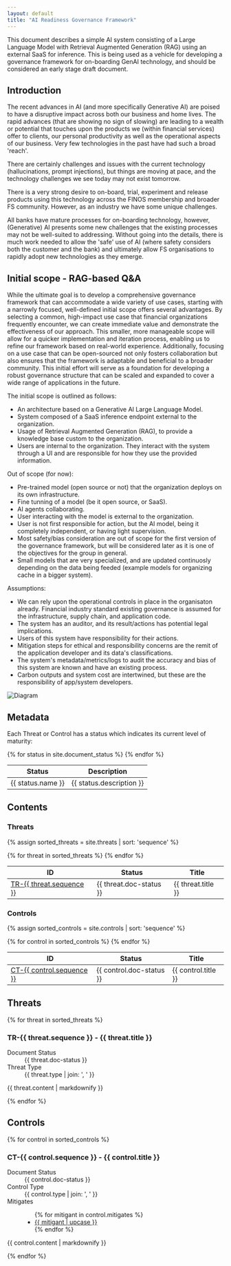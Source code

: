 ```yaml
---
layout: default
title: "AI Readiness Governance Framework"
---
```


This document describes a simple AI system consisting of a Large Language Model with Retrieval Augmented Generation (RAG) using an external SaaS for inference. This is being used as a vehicle for developing a governance framework for on-boarding GenAI technology, and should be considered an early stage draft document.

## Introduction

The recent advances in AI (and more specifically Generative AI) are poised to have a disruptive impact across both our business and home lives. The rapid advances (that are showing no sign of slowing) are leading to a wealth or potential that touches upon the products we (within financial services) offer to clients, our personal productivity as well as the operational aspects of our business. Very few technologies in the past have had such a broad 'reach'.

There are certainly challenges and issues with the current technology (hallucinations, prompt injections), but things are moving at pace, and the technology challenges we see today may not exist tomorrow.

There is a very strong desire to on-board, trial, experiment and release products using this technology across the FINOS membership and broader FS community. However, as an industry we have some unique challenges.

All banks have mature processes for on-boarding technology, however, (Generative) AI presents some new challenges that the existing processes may not be well-suited to addressing. Without going into the details, there is much work needed to allow the 'safe' use of AI (where safety considers both the customer and the bank) and ultimately allow FS organisations to rapidly adopt new technologies as they emerge.

## Initial scope - RAG-based Q&A

While the ultimate goal is to develop a comprehensive governance framework that can accommodate a wide variety of use cases, starting with a narrowly focused, well-defined initial scope offers several advantages. By selecting a common, high-impact use case that financial organizations frequently encounter, we can create immediate value and demonstrate the effectiveness of our approach. This smaller, more manageable scope will allow for a quicker implementation and iteration process, enabling us to refine our framework based on real-world experience. Additionally, focusing on a use case that can be open-sourced not only fosters collaboration but also ensures that the framework is adaptable and beneficial to a broader community. This initial effort will serve as a foundation for developing a robust governance structure that can be scaled and expanded to cover a wide range of applications in the future.

The initial scope is outlined as follows:

 - An architecture based on a Generative AI Large Language Model.
 - System composed of a SaaS inference endpoint external to the organization.
 - Usage of Retrieval Augmented Generation (RAG), to provide a knowledge base custom to the organization.
 - Users are internal to the organization. They interact with the system through a UI and are responsible for how they use the provided information.

Out of scope (for now):

 - Pre-trained model (open source or not) that the organization deploys on its own infrastructure.
 - Fine tunning of a model (be it open source, or SaaS).
 - AI agents collaborating.
 - User interacting with the model is external to the organization.
 - User is not first responsible for action, but the AI model, being it completely independent, or having light supervision.
 - Most safety/bias consideration are out of scope for the first version of the governance framework, but will be considered later as it is one of the objectives for the group in general.
 - Small models that are very specialized, and are updated continuosly depending on the data being feeded (example models for organizing cache in a bigger system).

Assumptions: 

- We can rely upon the operational controls in place in the organisaton already. Financial industry standard existing governance is assumed for the infrastructure, supply chain, and application code.
- The system has an auditor, and its result/actions has potential legal implications.
- Users of this system have responsibility for their actions.
- Mitigation steps for ethical and responsibility concerns are the remit of the application developer and its data's classifications.
- The system's metadata/metrics/logs to audit the accuracy and bias of this system are known and have an existing process.
- Carbon outputs and system cost are intertwined, but these are the responsibility of app/system developers.

![Diagram](https://cdn.mathpix.com/cropped/2024_07_03_22477cb218b8b3685bb0g-1.jpg?height=1198&width=1648&top_left_y=1233&top_left_x=236)

## Metadata

Each Threat or Control has a status which indicates its current level of maturity:

<table>
  <thead>
    <tr>
      <th>Status</th>
      <th>Description</th>
    </tr>
  </thead>
  <tbody>
    {% for status in site.document_status %}
    <tr>
      <td>{{ status.name }}</td>
      <td>{{ status.description }}</td>
    </tr>
    {% endfor %}
  </tbody>
</table>


## Contents

### Threats
{% assign sorted_threats = site.threats | sort: 'sequence' %}
<table>
  <thead>
    <tr>
      <th>ID</th>
      <th>Status</th>
      <th>Title</th>
    </tr>
  </thead>
  <tbody>
  {% for threat in sorted_threats %}
    <tr>
      <td><a href="#TR-{{ threat.sequence }}">TR-{{ threat.sequence }}</a></td>
      <td>{{ threat.doc-status }}</td>
      <td>{{ threat.title }}</td>
    </tr>
  {% endfor %}
  </tbody>
</table>

### Controls
{% assign sorted_controls = site.controls | sort: 'sequence' %}
<table>
  <thead>
    <tr>
      <th>ID</th>
      <th>Status</th>
      <th>Title</th>
    </tr>
  </thead>
  <tbody>
  {% for control in sorted_controls %}
    <tr>
      <td><a href="#CT-{{ control.sequence }}">CT-{{ control.sequence }}</a></td>
      <td>{{ control.doc-status }}</td>
      <td>{{ control.title }}</td>
    </tr>
  {% endfor %}
  </tbody>
</table>

## Threats

{% for threat in sorted_threats %}
<h3 id="TR-{{ threat.sequence }}">TR-{{ threat.sequence }} - {{ threat.title }}</h3>
<dl>
  <dt>Document Status</dt>
  <dd>{{ threat.doc-status }}</dd>
  <dt>Threat Type</dt>
  <dd>{{ threat.type | join: ', ' }}</dd>
</dl>
<p>{{ threat.content | markdownify }}</p>
{% endfor %}

## Controls

{% for control in sorted_controls %}
<h3 id="CT-{{ control.sequence }}">CT-{{ control.sequence }} - {{ control.title }}</h3>
<dl>
  <dt>Document Status</dt>
  <dd>{{ control.doc-status }}</dd>
  <dt>Control Type</dt>
  <dd>{{ control.type | join: ', ' }}</dd>
  <dt>Mitigates</dt>
    <dd>
      <ul>
        {% for mitigant in control.mitigates %}
        <li><a href="#{{ mitigant | upcase }}">{{ mitigant | upcase }}</a></li>
        {% endfor %}
      </ul>
    </dd>
</dl>
<p>{{ control.content | markdownify }}</p>
{% endfor %}

